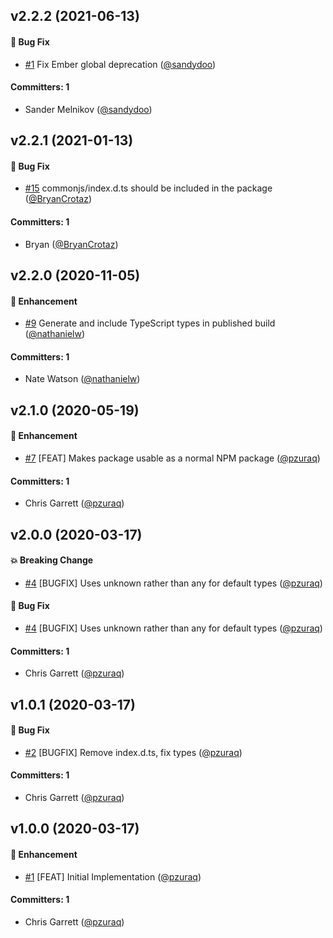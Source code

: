## v2.2.2 (2021-06-13)

#### :bug: Bug Fix
* [#1](https://github.com/sandydoo/tracked-maps-and-sets/pull/1) Fix Ember global deprecation ([@sandydoo](https://github.com/sandydoo))

#### Committers: 1
- Sander Melnikov ([@sandydoo](https://github.com/sandydoo))

## v2.2.1 (2021-01-13)

#### :bug: Bug Fix
* [#15](https://github.com/pzuraq/tracked-maps-and-sets/pull/15) commonjs/index.d.ts should be included in the package ([@BryanCrotaz](https://github.com/BryanCrotaz))

#### Committers: 1
- Bryan ([@BryanCrotaz](https://github.com/BryanCrotaz))

## v2.2.0 (2020-11-05)

#### :rocket: Enhancement
* [#9](https://github.com/pzuraq/tracked-maps-and-sets/pull/9) Generate and include TypeScript types in published build ([@nathanielw](https://github.com/nathanielw))

#### Committers: 1
- Nate Watson ([@nathanielw](https://github.com/nathanielw))

## v2.1.0 (2020-05-19)

#### :rocket: Enhancement
* [#7](https://github.com/pzuraq/tracked-maps-and-sets/pull/7) [FEAT] Makes package usable as a normal NPM package ([@pzuraq](https://github.com/pzuraq))

#### Committers: 1
- Chris Garrett ([@pzuraq](https://github.com/pzuraq))

## v2.0.0 (2020-03-17)

#### :boom: Breaking Change
* [#4](https://github.com/pzuraq/tracked-maps-and-sets/pull/4) [BUGFIX] Uses unknown rather than any for default types ([@pzuraq](https://github.com/pzuraq))

#### :bug: Bug Fix
* [#4](https://github.com/pzuraq/tracked-maps-and-sets/pull/4) [BUGFIX] Uses unknown rather than any for default types ([@pzuraq](https://github.com/pzuraq))

#### Committers: 1
- Chris Garrett ([@pzuraq](https://github.com/pzuraq))

## v1.0.1 (2020-03-17)

#### :bug: Bug Fix
* [#2](https://github.com/pzuraq/tracked-maps-and-sets/pull/2) [BUGFIX] Remove index.d.ts, fix types ([@pzuraq](https://github.com/pzuraq))

#### Committers: 1
- Chris Garrett ([@pzuraq](https://github.com/pzuraq))

## v1.0.0 (2020-03-17)

#### :rocket: Enhancement
* [#1](https://github.com/pzuraq/tracked-maps-and-sets/pull/1) [FEAT] Initial Implementation ([@pzuraq](https://github.com/pzuraq))

#### Committers: 1
- Chris Garrett ([@pzuraq](https://github.com/pzuraq))

